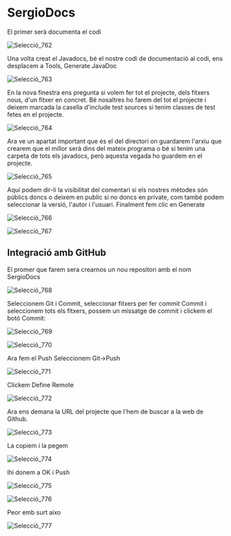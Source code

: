 # SergioDocs

El primer serà documenta el codi

![Selecció_762](https://user-images.githubusercontent.com/91250228/220088504-916334a1-7a91-4335-ae5d-7b2fb8cf54f8.png)

Una volta creat el Javadocs, bé el nostre codi de documentació al codi, ens desplacem a Tools, Generate JavaDoc

![Selecció_763](https://user-images.githubusercontent.com/91250228/220088634-bc5107d6-d487-49af-81ce-4e43a4ef7812.png)

En la nova finestra ens pregunta si volem fer tot el projecte, dels fitxers nous, d'un fitxer en concret. Bé nosaltres ho farem del tot el projecte i deixem marcada la casella d'include test sources si tenim classes de test fetes en el projecte.

![Selecció_764](https://user-images.githubusercontent.com/91250228/220088718-4823a7dc-5827-4443-9009-00bca7479e13.png)

Ara ve un apartat important que és el del directori on guardarem l'arxiu que crearem que el millor serà dins del mateix programa o bé si tenim una carpeta de tots els javadocs, però aquesta vegada ho guardem en el projecte.

![Selecció_765](https://user-images.githubusercontent.com/91250228/220095233-958ee295-cdf2-44f6-864e-6b8eb2355ac5.png)

Aquí podem dir-li la visibilitat del comentari si els nostres mètodes són públics doncs o deixem en public si no doncs en private, com també podem seleccionar la versió, l'autor i l'usuari.
Finalment fem clic en Generate

![Selecció_766](https://user-images.githubusercontent.com/91250228/220095318-01668001-75c4-4907-9c44-560e119ab4a3.png)

![Selecció_767](https://user-images.githubusercontent.com/91250228/220095427-90db4eab-0949-438c-b3e6-30ece1403a6a.png)

## Integració amb GitHub

El promer que farem sera crearnos un nou repositori amb el nom SergioDocs

![Selecció_768](https://user-images.githubusercontent.com/91250228/220095568-e09e900b-0456-45a6-84e6-d2769fa99b49.png)


Seleccionem Git i Commit, seleccionar fitxers per fer commit
Commit i seleccionem tots els fitxers, possem un missatge de commit i clickem el botó Commit:


![Selecció_769](https://user-images.githubusercontent.com/91250228/220095629-69877484-8419-467b-b650-d6baab81e927.png)

![Selecció_770](https://user-images.githubusercontent.com/91250228/220095671-82cc2236-4d2c-4287-ba99-da3e4e0c1c02.png)

Ara fem el Push
Seleccionem Git->Push

![Selecció_771](https://user-images.githubusercontent.com/91250228/220095745-e8f83a68-27ae-4cc0-97a2-ef9e64f14647.png)

Clickem Define Remote

![Selecció_772](https://user-images.githubusercontent.com/91250228/220095831-9f7d25fa-1ce9-4dab-a13e-54e816f3697b.png)

Ara ens demana la URL del projecte que l'hem de buscar a la web de Github.

![Selecció_773](https://user-images.githubusercontent.com/91250228/220095893-d7a8716c-c868-4f3a-8381-ef224c653cb3.png)

La copiem i la pegem

![Selecció_774](https://user-images.githubusercontent.com/91250228/220095958-7ea32d70-b2fc-418b-afbc-bbbb6cefa416.png)

lhi donem a OK i Push

![Selecció_775](https://user-images.githubusercontent.com/91250228/220096038-435947be-0092-4bad-91da-68945fc9cbe8.png)


![Selecció_776](https://user-images.githubusercontent.com/91250228/220096074-5b060c51-223b-440b-86c6-0731a1291d86.png)

Peor emb surt aixo

![Selecció_777](https://user-images.githubusercontent.com/91250228/220096253-152bf541-ab4f-446d-870b-4d24871051e9.png)

